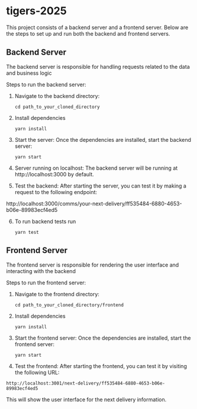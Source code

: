 # tigers-2025
This project consists of a backend server and a frontend server. Below are the steps to set up and run both the backend and frontend servers.

## Backend Server
The backend server is responsible for handling requests related to the data and business logic

Steps to run the backend server:
1. Navigate to the backend directory:

    `cd path_to_your_cloned_directory`

2. Install dependencies

    `yarn install`

3. Start the server: Once the dependencies are installed, start the backend server:

    `yarn start`

4. Server running on localhost: The backend server will be running at http://localhost:3000 by default.

5. Test the backend: After starting the server, you can test it by making a request to the following endpoint:

http://localhost:3000/comms/your-next-delivery/ff535484-6880-4653-b06e-89983ecf4ed5


6. To run backend tests run

    `yarn test`

## Frontend Server
The frontend server is responsible for rendering the user interface and interacting with the backend

Steps to run the frontend server:
1. Navigate to the frontend directory:

    `cd path_to_your_cloned_directory/frontend`


2. Install dependencies

    `yarn install`

3. Start the frontend server: Once the dependencies are installed, start the frontend server:

    `yarn start`

4. Test the frontend: After starting the frontend, you can test it by visiting the following URL:

`http://localhost:3001/next-delivery/ff535484-6880-4653-b06e-89983ecf4ed5`

This will show the user interface for the next delivery information.

